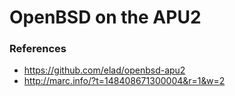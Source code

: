 # OpenBSD on the APU2

### References

 * https://github.com/elad/openbsd-apu2
 * http://marc.info/?t=148408671300004&r=1&w=2
